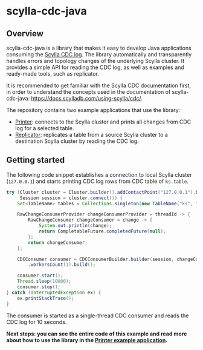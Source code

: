 # scylla-cdc-java

## Overview

scylla-cdc-java is a library that makes it easy to develop Java applications consuming the [Scylla CDC log](https://docs.scylladb.com/using-scylla/cdc/). The library automatically and transparently handles errors and topology changes of the underlying Scylla cluster. It provides a simple API for reading the CDC log, as well as examples and ready-made tools, such as replicator.

It is recommended to get familiar with the Scylla CDC documentation first, in order to understand the concepts used in the documentation of scylla-cdc-java: https://docs.scylladb.com/using-scylla/cdc/.

The repository contains two example applications that use the library:
- [Printer](scylla-cdc-printer): connects to the Scylla cluster and prints all changes from CDC log for a selected table.
- [Replicator](scylla-cdc-replicator): replicates a table from a source Scylla cluster to a destination Scylla cluster by reading the CDC log.

## Getting started

The following code snippet establishes a connection to local Scylla cluster (`127.0.0.1`) and starts printing CDC log rows from CDC table of `ks.table`.

```java
try (Cluster cluster = Cluster.builder().addContactPoint("127.0.0.1").build();
     Session session = cluster.connect()) {
    Set<TableName> tables = Collections.singleton(new TableName("ks", "table"));

    RawChangeConsumerProvider changeConsumerProvider = threadId -> {
        RawChangeConsumer changeConsumer = change -> {
            System.out.println(change);
            return CompletableFuture.completedFuture(null);
        };
        return changeConsumer;
    };

    CDCConsumer consumer = CDCConsumerBuilder.builder(session, changeConsumerProvider, tables)
        .workersCount(1).build();

    consumer.start();
    Thread.sleep(10000);
    consumer.stop();
} catch (InterruptedException ex) {
    ex.printStackTrace();
}
```

The consumer is started as a single-thread CDC consumer and reads the CDC log for 10 seconds.

**Next steps: you can see the entire code of this example and read more about how to use the library in the [Printer example application](scylla-cdc-printer).**
